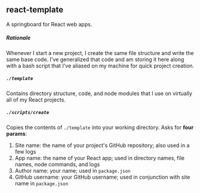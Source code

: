 ## react-template
A springboard for React web apps.

##### Rationale
Whenever I start a new project, I create the same file structure and write the same base code. I've generalized that code and am storing it here along with a bash script that I've aliased on my machine for quick project creation.

##### `./template`
Contains directory structure, code, and node modules that I use on virtually all of my React projects.

##### `./scripts/create`
Copies the contents of `./template` into your working directory. Asks for **four params**:
1. Site name: the name of your project's GitHub repository; also used in a few logs
2. App name: the name of your React app; used in directory names, file names, node commands, and logs
3. Author name: your name; used in `package.json`
4. GitHub username: your GitHub username; used in conjunction with site name in `package.json`
